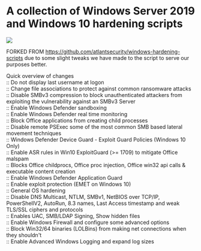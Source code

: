 # A collection of Windows Server 2019 and Windows 10 hardening scripts

<img src="https://github.com/atlantsecurity/windows-hardening-scripts/blob/main/windows-hardening-scripts.png?raw=true" />

<p>FORKED FROM <a href=https://github.com/atlantsecurity/windows-hardening-scripts>https://github.com/atlantsecurity/windows-hardening-scripts</a> due to some slight tweaks we have made to the script to serve our purposes better.

<p>Quick overview of changes 
<br>:: Do not display last username at logon
<br>:: Change file associations to protect against common ransomware attacks
<br>:: Disable SMBv3 compression to block unauthenticated attackers from exploiting the vulnerability against an SMBv3 Server
<br>:: Enable Windows Defender sandboxing
<br>:: Enable Windows Defender real time monitoring
<br>:: Block Office applications from creating child processes
<br>:: Disable remote PSExec some of the most common SMB based lateral movement techniques
<br>:: Windows Defender Device Guard - Exploit Guard Policies (Windows 10 Only)
<br>:: Enable ASR rules in Win10 ExploitGuard (>= 1709) to mitigate Office malspam
<br>:: Blocks Office childprocs, Office proc injection, Office win32 api calls & executable content creation
<br>:: Enable Windows Defender Application Guard
<br>:: Enable exploit protection (EMET on Windows 10)
<br>:: General OS hardening
<br>:: Disable DNS Multicast, NTLM, SMBv1, NetBIOS over TCP/IP, PowerShellV2, AutoRun, 8.3 names, Last Access timestamp and weak TLS/SSL ciphers and protocols
<br>:: Enables UAC, SMB/LDAP Signing, Show hidden files
<br>:: Enable Windows Firewall and configure some advanced options
<br>:: Block Win32/64 binaries (LOLBins) from making net connections when they shouldn't
<br>:: Enable Advanced Windows Logging and expand log sizes
